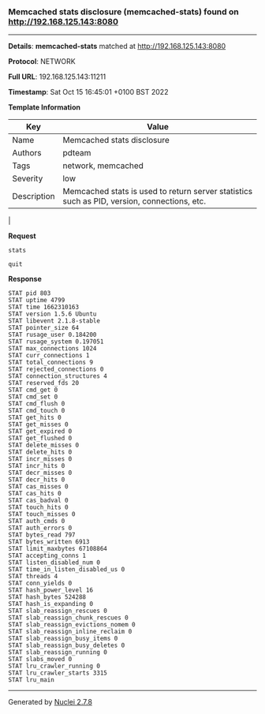 ### Memcached stats disclosure (memcached-stats) found on http://192.168.125.143:8080
---
**Details**: **memcached-stats**  matched at http://192.168.125.143:8080

**Protocol**: NETWORK

**Full URL**: 192.168.125.143:11211

**Timestamp**: Sat Oct 15 16:45:01 +0100 BST 2022

**Template Information**

| Key | Value |
|---|---|
| Name | Memcached stats disclosure |
| Authors | pdteam |
| Tags | network, memcached |
| Severity | low |
| Description | Memcached stats is used to return server statistics such as PID, version, connections, etc.
 |

**Request**
```http
stats

quit

```

**Response**
```http
STAT pid 803
STAT uptime 4799
STAT time 1662310163
STAT version 1.5.6 Ubuntu
STAT libevent 2.1.8-stable
STAT pointer_size 64
STAT rusage_user 0.184200
STAT rusage_system 0.197051
STAT max_connections 1024
STAT curr_connections 1
STAT total_connections 9
STAT rejected_connections 0
STAT connection_structures 4
STAT reserved_fds 20
STAT cmd_get 0
STAT cmd_set 0
STAT cmd_flush 0
STAT cmd_touch 0
STAT get_hits 0
STAT get_misses 0
STAT get_expired 0
STAT get_flushed 0
STAT delete_misses 0
STAT delete_hits 0
STAT incr_misses 0
STAT incr_hits 0
STAT decr_misses 0
STAT decr_hits 0
STAT cas_misses 0
STAT cas_hits 0
STAT cas_badval 0
STAT touch_hits 0
STAT touch_misses 0
STAT auth_cmds 0
STAT auth_errors 0
STAT bytes_read 797
STAT bytes_written 6913
STAT limit_maxbytes 67108864
STAT accepting_conns 1
STAT listen_disabled_num 0
STAT time_in_listen_disabled_us 0
STAT threads 4
STAT conn_yields 0
STAT hash_power_level 16
STAT hash_bytes 524288
STAT hash_is_expanding 0
STAT slab_reassign_rescues 0
STAT slab_reassign_chunk_rescues 0
STAT slab_reassign_evictions_nomem 0
STAT slab_reassign_inline_reclaim 0
STAT slab_reassign_busy_items 0
STAT slab_reassign_busy_deletes 0
STAT slab_reassign_running 0
STAT slabs_moved 0
STAT lru_crawler_running 0
STAT lru_crawler_starts 3315
STAT lru_main
```


---
Generated by [Nuclei 2.7.8](https://github.com/projectdiscovery/nuclei)